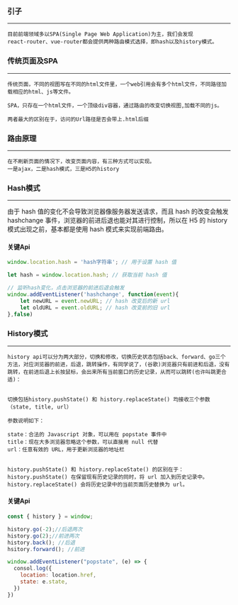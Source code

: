 
### 引子
***

    目前前端领域多以SPA(Single Page Web Application)为主，我们会发现
    react-router、vue-router都会提供两种路由模式选择，即hash以及history模式。

### 传统页面及SPA
***
    传统页面，不同的视图写在不同的html文件里，一个web引用会有多个html文件，不同路径加载相应的html、js等文件。

    SPA，只存在一个html文件，一个顶级div容器，通过路由的改变切换视图,加载不同的js。

    两者最大的区别在于，访问的Url路径是否会带上.html后缀



### 路由原理
***
    在不刷新页面的情况下，改变页面内容，有三种方式可以实现。
    一是ajax，二是hash模式，三是H5的history


###  Hash模式
***

由于 hash 值的变化不会导致浏览器像服务器发送请求，而且 hash 的改变会触发 hashchange 事件，浏览器的前进后退也能对其进行控制，所以在 H5 的 history 模式出现之前，基本都是使用 hash 模式来实现前端路由。    

#### 关键Api

  ```js
  window.location.hash = 'hash字符串'; // 用于设置 hash 值

  let hash = window.location.hash; // 获取当前 hash 值

  // 监听hash变化，点击浏览器的前进后退会触发
  window.addEventListener('hashchange', function(event){ 
      let newURL = event.newURL; // hash 改变后的新 url
      let oldURL = event.oldURL; // hash 改变前的旧 url
  },false)
  ```

### History模式
***
    history api可以分为两大部分，切换和修改，切换历史状态包括back、forward、go三个方法，对应浏览器的前进，后退，跳转操作，有同学说了，(谷歌)浏览器只有前进和后退，没有跳转，在前进后退上长按鼠标，会出来所有当前窗口的历史记录，从而可以跳转(也许叫跳更合适)：


    切换包括history.pushState() 和 history.replaceState() 均接收三个参数（state, title, url）

    参数说明如下：

    state：合法的 Javascript 对象，可以用在 popstate 事件中
    title：现在大多浏览器忽略这个参数，可以直接用 null 代替
    url：任意有效的 URL，用于更新浏览器的地址栏


    history.pushState() 和 history.replaceState() 的区别在于：
    history.pushState() 在保留现有历史记录的同时，将 url 加入到历史记录中。
    history.replaceState() 会将历史记录中的当前页面历史替换为 url。

#### 关键Api
```js 
const { history } = window;

history.go(-2);//后退两次
history.go(2);//前进两次
history.back(); //后退
hsitory.forward(); //前进

window.addEventListener("popstate", (e) => {
  consol.log({
    location: location.href,
    state: e.state,
  })
})

```







      